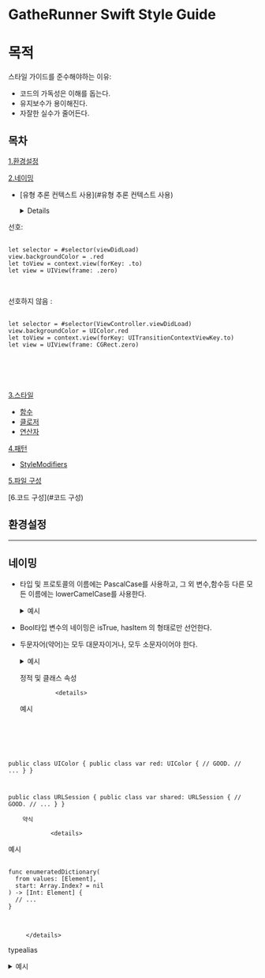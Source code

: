 GatheRunner Swift Style Guide 
=============
# 목적
스타일 가이드를 준수해야하는 이유:
+ 코드의 가독성은 이해를 돕는다.
+ 유지보수가 용이해진다.
+ 자잘한 실수가 줄어든다.   

## 목차
[1.환경설정](#환경설정) 

[2.네이밍](#네이밍)
   + [유형 추론 컨텍스트 사용](#유형 추론 컨텍스트 사용)  
   
     <details>
  <summary>선호:</summary>
  <pre>
  <code>
let selector = #selector(viewDidLoad)
view.backgroundColor = .red
let toView = context.view(forKey: .to)
let view = UIView(frame: .zero)
  </code>
  </pre>

  <summary>선호하지 않음 :</summary>
  
  <pre>
  <code>
let selector = #selector(ViewController.viewDidLoad)
view.backgroundColor = UIColor.red
let toView = context.view(forKey: UITransitionContextViewKey.to)
let view = UIView(frame: CGRect.zero)
   </pre>
   </code>
   </details>  

[3.스타일](#스타일)
   + [함수](#함수)   
   + [클로저](#클로저)   
   + [연산자](#연산자)
     
[4.패턴](#패턴)   
   + [StyleModifiers](#StyleModifiers)   


[5.파일 구성](#파일-구성)   

[6.코드 구성](#코드 구성)   


## 환경설정    
* * *

## 네이밍    
+ 타입 및 프로토콜의 이름에는 PascalCase를 사용하고, 그 외 변수,함수등 다른 모든 이름에는 lowerCamelCase를 사용한다.      

  <details>
  <summary>예시</summary>
  <pre>
  <code>
  protocol Item {
    // ...
  }

  class ChildItem: Item {

    enum ItemType {
      // ...
      }

    var target: [Members] = []
    static let worldName: String = "Earth"

    func addList(_ item: Spaceship) {
      // ...
     }
  }

  let myFleet = SpaceFleet()
  </code>
  </pre>
  </details>  
 
+ Bool타입 변수의 네이밍은 isTrue, hasItem 의 형태로만 선언한다.    
+ 두문자어(약어)는 모두 대문자이거나, 모두 소문자이어야 한다.

  <details>
  <summary>예시</summary>
  
  <pre>
  <code>
  // WRONG
  class UrlValidator {
  func isValidUrl(_ URL: URL) -> Bool {
  // ...
    }
  }

  // RIGHT
  class URLValidator {
  func isValidURL(_ url: URL) -> Bool {
    // ...
     }
   }
   </pre>
   </code>
   </details>        
   
   정적 및 클래스 속성
   
                <details>
  <summary>예시</summary>
  
  <pre>
  <code>
public class UIColor {
  public class var red: UIColor {                // GOOD.
    // ...
  }
}

public class URLSession {
  public class var shared: URLSession {          // GOOD.
    // ...
  }
}
   </code>
      </pre>
         </details>  
        
        약식

                <details>
  <summary>예시</summary>
  
  <pre>
  <code>
func enumeratedDictionary<Element>(
  from values: [Element],
  start: Array<Element>.Index? = nil
) -> [Int: Element] {
  // ...
}
   </code>
      </pre>
         </details> 
         
typealias

 <details>
  <summary>예시</summary>
  
  <pre>
  <code>
func doSomething() {
  // ...
}

let callback: () -> Void

   </code>
      </pre>
    </details> 
         
Nesting and Namespacing

 <details>
  <summary>예시</summary>
  
  <pre>
  <code>
class Parser {
  enum Error: Swift.Error {
    case invalidToken(String)
    case unexpectedEOF
  }

  func parse(text: String) throws {
    // ...
  }
}
   </code>
      </pre>
    </details>
    
    for-where Loops
<details>
  <summary>예시</summary>
  
  <pre>
  <code>
for item in collection where item.hasProperty {
  // ...
}
   </code>
      </pre>
    </details>

## 코드 구성    
확장을 사용하여 코드를 기능의 논리적 블록으로 구성합니다. 각 확장은 // MARK: -잘 정리된 상태를 유지하기 위해 주석으로 시작해야 합니다.

### 미사용 코드 제거
Xcode 템플릿 코드 및 자리 표시자 주석을 포함하여 사용되지 않는(죽은) 코드는 제거해야 합니다. 튜토리얼이나 책에서 사용자에게 주석 처리된 코드를 사용하도록 지시하는 경우는 예외

### Import 최소화
소스 파일에 필요한 모듈만 가져옵니다.

  <details>
  <summary>예시</summary>
  
  <pre>
  <code>
  
  // WRONG
import UIKit
import Foundation
var view: UIView
var deviceModels: [String]

  // RIGHT
import UIKit
var view: UIView
var deviceModels: [String]

  // WRONG
import UIKit
var deviceModels: [String]

  // RIGHT
import Foundation
var deviceModels: [String]
   </pre>
   </code>
   </details>    

### 간격
시각적 명확성과 구성을 돕기 위해 메서드 사이에는 한 줄의 빈 줄이 있어야 하고 형식 선언 사이에는 최대 한 줄의 빈 줄이 있어야 합니다. 메서드 내의 공백은 기능을 분리해야 하지만 메서드에 너무 많은 섹션이 있으면 여러 메서드로 리팩토링해야 하는 경우가 많습니다.

여는 중괄호 뒤나 닫는 중괄호 앞에 빈 줄이 없어야 합니다.

닫는 괄호는 한 줄에 단독으로 나타나지 않아야 합니다.

  <details>
  <summary>예시</summary>
  
  <pre>
  <code>
  
  // WRONG
if user.isHappy
{
  // Do something
}
else {
  // Do something else
}

   </code>
   
  <code>
  
  // RIGHT
if user.isHappy {
  // Do something
} else {
  // Do something else
}

   </code>
      </pre>
   </details>  

콜론은 항상 왼쪽에 공백이 없고 오른쪽에 하나의 공백이 있습니다. 삼항 연산자 ? :, 빈 사전 [:]및 #selector구문 은 예외 addTarget(_:action:)입니다.
  <details>
  <summary>예시</summary>
  
  <pre>
  <code>
  
  // WRONG
class TestDatabase : Database {
  var data :[String:CGFloat] = ["A" : 1.2, "B":3.2]
}
   </code>
   
  <code>
  
  // RIGHT
class TestDatabase: Database {
  var data: [String: CGFloat] = ["A": 1.2, "B": 3.2]
}

   </code>
      </pre>

### 일반 서식

   한 줄에 하나의 명령문

   한 줄 에 최대 하나의 명령문 이 있으며 각 명령문 뒤에는 줄 바꿈이 옵니다. 단, 0개 또는 1개의 명령문이 포함된 블록으로 줄이 끝나는 경우는 예외입니다.

  <details>
  <summary>예시</summary>
  
  <pre>
  <code>
  
guard let value = value else { return 0 }

defer { file.close() }

switch someEnum {
case .first: return 5
case .second: return 10
case .third: return 20
}

let squares = numbers.map { $0 * $0 }

var someProperty: Int {
  get { return otherObject.property }
  set { otherObject.property = newValue }
}

var someProperty: Int { return otherObject.somethingElse() }

required init?(coder aDecoder: NSCoder) { fatalError("no coder") }

   </code>
   

      </pre>
   </details>  

   줄바꿈

     <details>
  <summary>예시</summary>
  
  <pre>
  <code>
  public func performanceTrackingIndex<Elements: Collection, Element>(
  of element: Element,
  in collection: Elements
) -> (
  Element.Index?,
  PerformanceTrackingIndexStatistics.Timings,
  PerformanceTrackingIndexStatistics.SpaceUsed
) {
  // ...
}

   </code>
      </pre>
         </details>  

      
함수의 반환 유형 앞에 있는 화살표
   
     <details>
  <summary>예시</summary>
  
  <pre>
  <code>
func sum(_ numbers: [Int]) -> Int {
  // ...
}
   </code>
      </pre>
         </details>  
        
        쉼표
        
             <details>
  <summary>예시</summary>
  
  <pre>
  <code>
let numbers = [1, 2, 3]

   </code>
      </pre>
         </details>  
        
        
        
* * *

